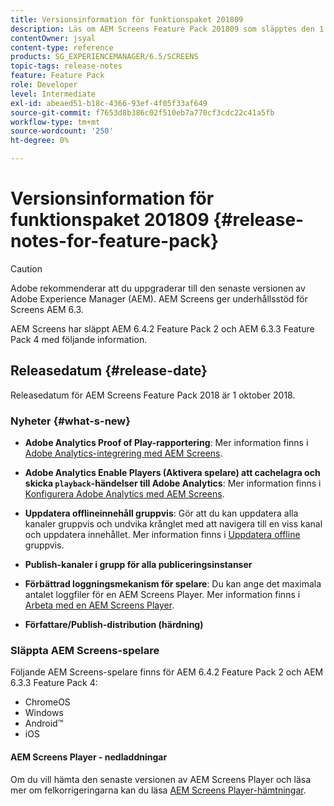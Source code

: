 ```yaml
---
title: Versionsinformation för funktionspaket 201809
description: Läs om AEM Screens Feature Pack 201809 som släpptes den 1 oktober 2018.
contentOwner: jsyal
content-type: reference
products: SG_EXPERIENCEMANAGER/6.5/SCREENS
topic-tags: release-notes
feature: Feature Pack
role: Developer
level: Intermediate
exl-id: abeaed51-b18c-4366-93ef-4f05f33af649
source-git-commit: f7653d8b386c02f510eb7a770cf3cdc22c41a5fb
workflow-type: tm+mt
source-wordcount: '250'
ht-degree: 0%

---
```


# Versionsinformation för funktionspaket 201809 {#release-notes-for-feature-pack}

>[!CAUTION]
>
>Adobe rekommenderar att du uppgraderar till den senaste versionen av Adobe Experience Manager (AEM). AEM Screens ger underhållsstöd för Screens AEM 6.3.

AEM Screens har släppt AEM 6.4.2 Feature Pack 2 och AEM 6.3.3 Feature Pack 4 med följande information.

## Releasedatum {#release-date}

Releasedatum för AEM Screens Feature Pack 2018 är 1 oktober 2018.

### Nyheter {#what-s-new}

* **Adobe Analytics Proof of Play-rapportering**: Mer information finns i [Adobe Analytics-integrering med AEM Screens](adobe-analytics-integration-aem-screens.md).

* **Adobe Analytics Enable Players (Aktivera spelare) att cachelagra och skicka `playback`-händelser till Adobe Analytics**: Mer information finns i [Konfigurera Adobe Analytics med AEM Screens](configuring-adobe-analytics-aem-screens.md).

* **Uppdatera offlineinnehåll gruppvis**: Gör att du kan uppdatera alla kanaler gruppvis och undvika krånglet med att navigera till en viss kanal och uppdatera innehållet. Mer information finns i [Uppdatera offline](bulk-offline-update.md) gruppvis.

* **Publish-kanaler i grupp för alla publiceringsinstanser**
* **Förbättrad loggningsmekanism för spelare**: Du kan ange det maximala antalet loggfiler för en AEM Screens Player. Mer information finns i [Arbeta med en AEM Screens Player](working-with-screens-player.md).

* **Författare/Publish-distribution (härdning)**

### Släppta AEM Screens-spelare

Följande AEM Screens-spelare finns för AEM 6.4.2 Feature Pack 2 och AEM 6.3.3 Feature Pack 4:

* ChromeOS
* Windows
* Android™
* iOS

#### AEM Screens Player - nedladdningar

Om du vill hämta den senaste versionen av AEM Screens Player och läsa mer om felkorrigeringarna kan du läsa [AEM Screens Player-hämtningar](https://download.macromedia.com/screens/).
